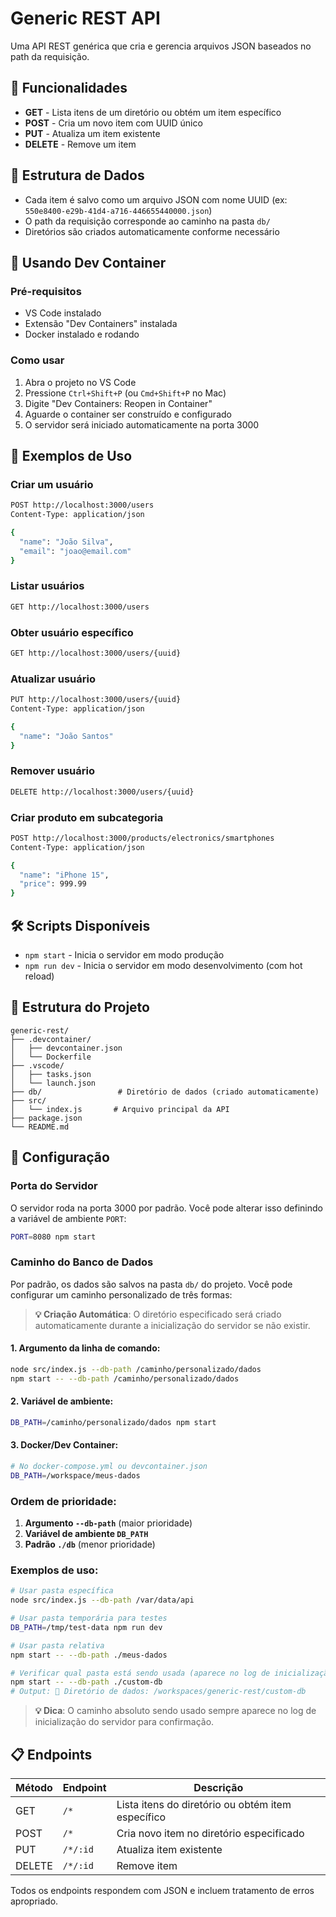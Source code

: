 # Generic REST API

Uma API REST genérica que cria e gerencia arquivos JSON baseados no path da requisição.

## 🚀 Funcionalidades

- **GET** - Lista itens de um diretório ou obtém um item específico
- **POST** - Cria um novo item com UUID único
- **PUT** - Atualiza um item existente
- **DELETE** - Remove um item

## 📁 Estrutura de Dados

- Cada item é salvo como um arquivo JSON com nome UUID (ex: `550e8400-e29b-41d4-a716-446655440000.json`)
- O path da requisição corresponde ao caminho na pasta `db/`
- Diretórios são criados automaticamente conforme necessário

## 🐳 Usando Dev Container

### Pré-requisitos
- VS Code instalado
- Extensão "Dev Containers" instalada
- Docker instalado e rodando

### Como usar
1. Abra o projeto no VS Code
2. Pressione `Ctrl+Shift+P` (ou `Cmd+Shift+P` no Mac)
3. Digite "Dev Containers: Reopen in Container"
4. Aguarde o container ser construído e configurado
5. O servidor será iniciado automaticamente na porta 3000

## 📝 Exemplos de Uso

### Criar um usuário
```bash
POST http://localhost:3000/users
Content-Type: application/json

{
  "name": "João Silva",
  "email": "joao@email.com"
}
```

### Listar usuários
```bash
GET http://localhost:3000/users
```

### Obter usuário específico
```bash
GET http://localhost:3000/users/{uuid}
```

### Atualizar usuário
```bash
PUT http://localhost:3000/users/{uuid}
Content-Type: application/json

{
  "name": "João Santos"
}
```

### Remover usuário
```bash
DELETE http://localhost:3000/users/{uuid}
```

### Criar produto em subcategoria
```bash
POST http://localhost:3000/products/electronics/smartphones
Content-Type: application/json

{
  "name": "iPhone 15",
  "price": 999.99
}
```

## 🛠️ Scripts Disponíveis

- `npm start` - Inicia o servidor em modo produção
- `npm run dev` - Inicia o servidor em modo desenvolvimento (com hot reload)

## 📂 Estrutura do Projeto

```
generic-rest/
├── .devcontainer/
│   ├── devcontainer.json
│   └── Dockerfile
├── .vscode/
│   ├── tasks.json
│   └── launch.json
├── db/                 # Diretório de dados (criado automaticamente)
├── src/
│   └── index.js       # Arquivo principal da API
├── package.json
└── README.md
```

## 🔧 Configuração

### Porta do Servidor
O servidor roda na porta 3000 por padrão. Você pode alterar isso definindo a variável de ambiente `PORT`:

```bash
PORT=8080 npm start
```

### Caminho do Banco de Dados
Por padrão, os dados são salvos na pasta `db/` do projeto. Você pode configurar um caminho personalizado de três formas:

> **💡 Criação Automática**: O diretório especificado será criado automaticamente durante a inicialização do servidor se não existir.

#### 1. Argumento da linha de comando:
```bash
node src/index.js --db-path /caminho/personalizado/dados
npm start -- --db-path /caminho/personalizado/dados
```

#### 2. Variável de ambiente:
```bash
DB_PATH=/caminho/personalizado/dados npm start
```

#### 3. Docker/Dev Container:
```bash
# No docker-compose.yml ou devcontainer.json
DB_PATH=/workspace/meus-dados
```

### Ordem de prioridade:
1. **Argumento `--db-path`** (maior prioridade)
2. **Variável de ambiente `DB_PATH`**
3. **Padrão `./db`** (menor prioridade)

### Exemplos de uso:

```bash
# Usar pasta específica
node src/index.js --db-path /var/data/api

# Usar pasta temporária para testes
DB_PATH=/tmp/test-data npm run dev

# Usar pasta relativa
npm start -- --db-path ./meus-dados

# Verificar qual pasta está sendo usada (aparece no log de inicialização)
npm start -- --db-path ./custom-db
# Output: 📁 Diretório de dados: /workspaces/generic-rest/custom-db
```

> **💡 Dica**: O caminho absoluto sendo usado sempre aparece no log de inicialização do servidor para confirmação.

## 📋 Endpoints

| Método | Endpoint | Descrição |
|--------|----------|-----------|
| GET    | `/*`     | Lista itens do diretório ou obtém item específico |
| POST   | `/*`     | Cria novo item no diretório especificado |
| PUT    | `/*/:id` | Atualiza item existente |
| DELETE | `/*/:id` | Remove item |

Todos os endpoints respondem com JSON e incluem tratamento de erros apropriado.
